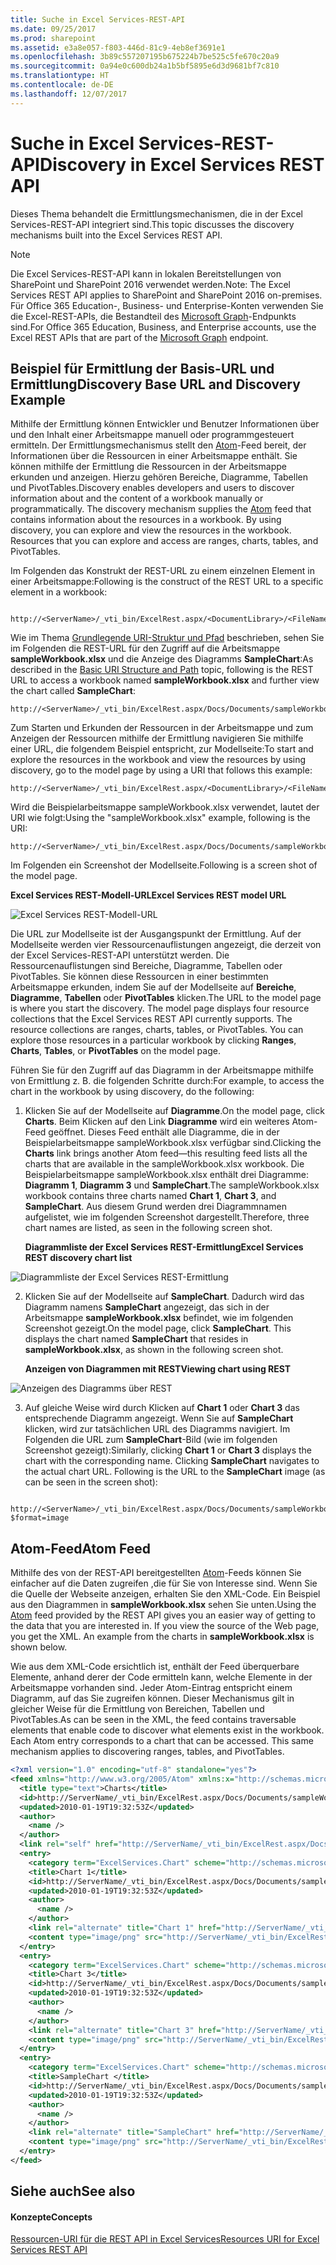 ```yaml
---
title: Suche in Excel Services-REST-API
ms.date: 09/25/2017
ms.prod: sharepoint
ms.assetid: e3a8e057-f803-446d-81c9-4eb8ef3691e1
ms.openlocfilehash: 3b89c557207195b675224b7be525c5fe670c20a9
ms.sourcegitcommit: 0a94e0c600db24a1b5bf5895e6d3d9681bf7c810
ms.translationtype: HT
ms.contentlocale: de-DE
ms.lasthandoff: 12/07/2017
---
```

# <a name="discovery-in-excel-services-rest-api"></a><span data-ttu-id="dddc8-102">Suche in Excel Services-REST-API</span><span class="sxs-lookup"><span data-stu-id="dddc8-102">Discovery in Excel Services REST API</span></span>

<span data-ttu-id="dddc8-103">Dieses Thema behandelt die Ermittlungsmechanismen, die in der Excel Services-REST-API integriert sind.</span><span class="sxs-lookup"><span data-stu-id="dddc8-103">This topic discusses the discovery mechanisms built into the Excel Services REST API.</span></span>
  
> [!NOTE]
> <span data-ttu-id="dddc8-104">Die Excel Services-REST-API kann in lokalen Bereitstellungen von SharePoint und SharePoint 2016 verwendet werden.</span><span class="sxs-lookup"><span data-stu-id="dddc8-104">Note: The Excel Services REST API applies to SharePoint and SharePoint 2016 on-premises.</span></span> <span data-ttu-id="dddc8-105">Für Office 365 Education-, Business- und Enterprise-Konten verwenden Sie die Excel-REST-APIs, die Bestandteil des [Microsoft Graph](http://graph.microsoft.io/en-us/docs/api-reference/v1.0/resources/excel
)-Endpunkts sind.</span><span class="sxs-lookup"><span data-stu-id="dddc8-105">For Office 365 Education, Business, and Enterprise accounts, use the Excel REST APIs that are part of the  [Microsoft Graph](http://graph.microsoft.io/en-us/docs/api-reference/v1.0/resources/excel
) endpoint.</span></span>
  
    
    


## <a name="discovery-base-url-and-discovery-example"></a><span data-ttu-id="dddc8-106">Beispiel für Ermittlung der Basis-URL und Ermittlung</span><span class="sxs-lookup"><span data-stu-id="dddc8-106">Discovery Base URL and Discovery Example</span></span>

<span data-ttu-id="dddc8-p102">Mithilfe der Ermittlung können Entwickler und Benutzer Informationen über und den Inhalt einer Arbeitsmappe manuell oder programmgesteuert ermitteln. Der Ermittlungsmechanismus stellt den  [Atom]((http://tools.ietf.org/html/rfc4287))-Feed bereit, der Informationen über die Ressourcen in einer Arbeitsmappe enthält. Sie können mithilfe der Ermittlung die Ressourcen in der Arbeitsmappe erkunden und anzeigen. Hierzu gehören Bereiche, Diagramme, Tabellen und PivotTables.</span><span class="sxs-lookup"><span data-stu-id="dddc8-p102">Discovery enables developers and users to discover information about and the content of a workbook manually or programmatically. The discovery mechanism supplies the  [Atom]((http://tools.ietf.org/html/rfc4287)) feed that contains information about the resources in a workbook. By using discovery, you can explore and view the resources in the workbook. Resources that you can explore and access are ranges, charts, tables, and PivotTables.</span></span>
  
    
    
<span data-ttu-id="dddc8-111">Im Folgenden das Konstrukt der REST-URL zu einem einzelnen Element in einer Arbeitsmappe:</span><span class="sxs-lookup"><span data-stu-id="dddc8-111">Following is the construct of the REST URL to a specific element in a workbook:</span></span>
  
    
    



```

http://<ServerName>/_vti_bin/ExcelRest.aspx/<DocumentLibrary>/<FileName>/<ResourceLocation>
```

<span data-ttu-id="dddc8-112">Wie im Thema  [Grundlegende URI-Struktur und Pfad](basic-uri-structure-and-path.md) beschrieben, sehen Sie im Folgenden die REST-URL für den Zugriff auf die Arbeitsmappe **sampleWorkbook.xlsx** und die Anzeige des Diagramms **SampleChart**:</span><span class="sxs-lookup"><span data-stu-id="dddc8-112">As described in the  [Basic URI Structure and Path](basic-uri-structure-and-path.md) topic, following is the REST URL to access a workbook named **sampleWorkbook.xlsx** and further view the chart called **SampleChart**:</span></span> 
  
    
    



```
http://<ServerName>/_vti_bin/ExcelRest.aspx/Docs/Documents/sampleWorkbook.xlsx/model/Charts('SampleChart')
```

<span data-ttu-id="dddc8-113">Zum Starten und Erkunden der Ressourcen in der Arbeitsmappe und zum Anzeigen der Ressourcen mithilfe der Ermittlung navigieren Sie mithilfe einer URL, die folgendem Beispiel entspricht, zur Modellseite:</span><span class="sxs-lookup"><span data-stu-id="dddc8-113">To start and explore the resources in the workbook and view the resources by using discovery, go to the model page by using a URI that follows this example:</span></span>
  
    
    



```
http://<ServerName>/_vti_bin/ExcelRest.aspx/<DocumentLibrary>/<FileName>/model
```

<span data-ttu-id="dddc8-114">Wird die Beispielarbeitsmappe sampleWorkbook.xlsx verwendet, lautet der URI wie folgt:</span><span class="sxs-lookup"><span data-stu-id="dddc8-114">Using the "sampleWorkbook.xlsx" example, following is the URI:</span></span>
  
    
    



```
http://<ServerName>/_vti_bin/ExcelRest.aspx/Docs/Documents/sampleWorkbook.xlsx/model
```

<span data-ttu-id="dddc8-115">Im Folgenden ein Screenshot der Modellseite.</span><span class="sxs-lookup"><span data-stu-id="dddc8-115">Following is a screen shot of the model page.</span></span>
  
    
    

<span data-ttu-id="dddc8-116">**Excel Services REST-Modell-URL**</span><span class="sxs-lookup"><span data-stu-id="dddc8-116">**Excel Services REST model URL**</span></span>

  
    
    

  
    
    
![Excel Services REST-Modell-URL](../images/SharePointServer14Con_XLSvcs_RESTModel.gif)
  
    
    
<span data-ttu-id="dddc8-p103">Die URL zur Modellseite ist der Ausgangspunkt der Ermittlung. Auf der Modellseite werden vier Ressourcenauflistungen angezeigt, die derzeit von der Excel Services-REST-API unterstützt werden. Die Ressourcenauflistungen sind Bereiche, Diagramme, Tabellen oder PivotTables. Sie können diese Ressourcen in einer bestimmten Arbeitsmappe erkunden, indem Sie auf der Modellseite auf **Bereiche**, **Diagramme**, **Tabellen** oder **PivotTables** klicken.</span><span class="sxs-lookup"><span data-stu-id="dddc8-p103">The URL to the model page is where you start the discovery. The model page displays four resource collections that the Excel Services REST API currently supports. The resource collections are ranges, charts, tables, or PivotTables. You can explore those resources in a particular workbook by clicking **Ranges**, **Charts**, **Tables**, or **PivotTables** on the model page.</span></span>
  
    
    
<span data-ttu-id="dddc8-122">Führen Sie für den Zugriff auf das Diagramm in der Arbeitsmappe mithilfe von Ermittlung z. B. die folgenden Schritte durch:</span><span class="sxs-lookup"><span data-stu-id="dddc8-122">For example, to access the chart in the workbook by using discovery, do the following:</span></span> 
  
    
    

  
    
    

1. <span data-ttu-id="dddc8-123">Klicken Sie auf der Modellseite auf **Diagramme**.</span><span class="sxs-lookup"><span data-stu-id="dddc8-123">On the model page, click **Charts**.</span></span> <span data-ttu-id="dddc8-124">Beim Klicken auf den Link **Diagramme** wird ein weiteres Atom-Feed geöffnet. Dieses Feed enthält alle Diagramme, die in der Beispielarbeitsmappe sampleWorkbook.xlsx verfügbar sind.</span><span class="sxs-lookup"><span data-stu-id="dddc8-124">Clicking the **Charts** link brings another Atom feed—this resulting feed lists all the charts that are available in the sampleWorkbook.xlsx workbook.</span></span> <span data-ttu-id="dddc8-125">Die Beispielarbeitsmappe sampleWorkbook.xlsx enthält drei Diagramme: **Diagramm 1**, **Diagramm 3** und **SampleChart**.</span><span class="sxs-lookup"><span data-stu-id="dddc8-125">The sampleWorkbook.xlsx workbook contains three charts named **Chart 1**, **Chart 3**, and **SampleChart**.</span></span> <span data-ttu-id="dddc8-126">Aus diesem Grund werden drei Diagrammnamen aufgelistet, wie im folgenden Screenshot dargestellt.</span><span class="sxs-lookup"><span data-stu-id="dddc8-126">Therefore, three chart names are listed, as seen in the following screen shot.</span></span>
    
   <span data-ttu-id="dddc8-127">**Diagrammliste der Excel Services REST-Ermittlung**</span><span class="sxs-lookup"><span data-stu-id="dddc8-127">**Excel Services REST discovery chart list**</span></span>

  

  ![Diagrammliste der Excel Services REST-Ermittlung](../images/19126dce-b896-4623-8686-92f2fa807283.gif)
  

  

  
2. <span data-ttu-id="dddc8-p105">Klicken Sie auf der Modellseite auf **SampleChart**. Dadurch wird das Diagramm namens **SampleChart** angezeigt, das sich in der Arbeitsmappe **sampleWorkbook.xlsx** befindet, wie im folgenden Screenshot gezeigt.</span><span class="sxs-lookup"><span data-stu-id="dddc8-p105">On the model page, click **SampleChart**. This displays the chart named **SampleChart** that resides in **sampleWorkbook.xlsx**, as shown in the following screen shot.</span></span> 
    
   <span data-ttu-id="dddc8-131">**Anzeigen von Diagrammen mit REST**</span><span class="sxs-lookup"><span data-stu-id="dddc8-131">**Viewing chart using REST**</span></span>

  

  ![Anzeigen des Diagramms über REST](../images/11734dcf-1b57-40cc-b1e8-8b10b7e5d5cb.gif)
  

  

  
3. <span data-ttu-id="dddc8-p106">Auf gleiche Weise wird durch Klicken auf **Chart 1** oder **Chart 3** das entsprechende Diagramm angezeigt. Wenn Sie auf **SampleChart** klicken, wird zur tatsächlichen URL des Diagramms navigiert. Im Folgenden die URL zum **SampleChart**-Bild (wie im folgenden Screenshot gezeigt):</span><span class="sxs-lookup"><span data-stu-id="dddc8-p106">Similarly, clicking **Chart 1** or **Chart 3** displays the chart with the corresponding name. Clicking **SampleChart** navigates to the actual chart URL. Following is the URL to the **SampleChart** image (as can be seen in the screen shot):</span></span>
    
```
  http://<ServerName>/_vti_bin/ExcelRest.aspx/Docs/Documents/sampleWorkbook.xlsx/model/Charts('SampleChart%20')?$format=image
```


## <a name="atom-feed"></a><span data-ttu-id="dddc8-136">Atom-Feed</span><span class="sxs-lookup"><span data-stu-id="dddc8-136">Atom Feed</span></span>

<span data-ttu-id="dddc8-p107">Mithilfe des von der REST-API bereitgestellten  [Atom]((http://tools.ietf.org/html/rfc4287))-Feeds können Sie einfacher auf die Daten zugreifen ,die für Sie von Interesse sind. Wenn Sie die Quelle der Webseite anzeigen, erhalten Sie den XML-Code. Ein Beispiel aus den Diagrammen in **sampleWorkbook.xlsx** sehen Sie unten.</span><span class="sxs-lookup"><span data-stu-id="dddc8-p107">Using the  [Atom]((http://tools.ietf.org/html/rfc4287)) feed provided by the REST API gives you an easier way of getting to the data that you are interested in. If you view the source of the Web page, you get the XML. An example from the charts in **sampleWorkbook.xlsx** is shown below.</span></span>
  
    
    
<span data-ttu-id="dddc8-p108">Wie aus dem XML-Code ersichtlich ist, enthält der Feed überquerbare Elemente, anhand derer der Code ermitteln kann, welche Elemente in der Arbeitsmappe vorhanden sind. Jeder Atom-Eintrag entspricht einem Diagramm, auf das Sie zugreifen können. Dieser Mechanismus gilt in gleicher Weise für die Ermittlung von Bereichen, Tabellen und PivotTables.</span><span class="sxs-lookup"><span data-stu-id="dddc8-p108">As can be seen in the XML, the feed contains traversable elements that enable code to discover what elements exist in the workbook. Each Atom entry corresponds to a chart that can be accessed. This same mechanism applies to discovering ranges, tables, and PivotTables.</span></span>
  
    
    



```XML
<?xml version="1.0" encoding="utf-8" standalone="yes"?>
<feed xmlns="http://www.w3.org/2005/Atom" xmlns:x="http://schemas.microsoft.com/office/2008/07/excelservices/rest" xmlns:d="http://schemas.microsoft.com/ado/2007/08/dataservice" xmlns:m="http://schemas.microsoft.com/ado/2007/08/dataservices/metadata">
  <title type="text">Charts</title>
  <id>http://ServerName/_vti_bin/ExcelRest.aspx/Docs/Documents/sampleWorkbook.xlsx/model/Charts</id>
  <updated>2010-01-19T19:32:53Z</updated>
  <author>
    <name />
  </author>
  <link rel="self" href="http://ServerName/_vti_bin/ExcelRest.aspx/Docs/Documents/sampleWorkbook.xlsx/model/Charts?$format=atom" title="Charts" />
  <entry>
    <category term="ExcelServices.Chart" scheme="http://schemas.microsoft.com/ado/2007/08/dataservices/scheme" />
    <title>Chart 1</title>
    <id>http://ServerName/_vti_bin/ExcelRest.aspx/Docs/Documents/sampleWorkbook.xlsx/model/Charts('Chart%201')</id>
    <updated>2010-01-19T19:32:53Z</updated>
    <author>
      <name />
    </author>
    <link rel="alternate" title="Chart 1" href="http://ServerName/_vti_bin/ExcelRest.aspx/Docs/Documents/sampleWorkbook.xlsx/model/Charts('Chart%201')?$format=image" />
    <content type="image/png" src="http://ServerName/_vti_bin/ExcelRest.aspx/Docs/Documents/sampleWorkbook.xlsx/model/Charts('Chart%201')?$format=image" />
  </entry>
  <entry>
    <category term="ExcelServices.Chart" scheme="http://schemas.microsoft.com/ado/2007/08/dataservices/scheme" />
    <title>Chart 3</title>
    <id>http://ServerName/_vti_bin/ExcelRest.aspx/Docs/Documents/sampleWorkbook.xlsx/model/Charts('Chart%203')</id>
    <updated>2010-01-19T19:32:53Z</updated>
    <author>
      <name />
    </author>
    <link rel="alternate" title="Chart 3" href="http://ServerName/_vti_bin/ExcelRest.aspx/Docs/Documents/sampleWorkbook.xlsx/model/Charts('Chart%203')?$format=image" />
    <content type="image/png" src="http://ServerName/_vti_bin/ExcelRest.aspx/Docs/Documents/sampleWorkbook.xlsx/model/Charts('Chart%203')?$format=image" />
  </entry>
  <entry>
    <category term="ExcelServices.Chart" scheme="http://schemas.microsoft.com/ado/2007/08/dataservices/scheme" />
    <title>SampleChart </title>
    <id>http://ServerName/_vti_bin/ExcelRest.aspx/Docs/Documents/sampleWorkbook.xlsx/model/Charts('SampleChart%20')</id>
    <updated>2010-01-19T19:32:53Z</updated>
    <author>
      <name />
    </author>
    <link rel="alternate" title="SampleChart" href="http://ServerName/_vti_bin/ExcelRest.aspx/Docs/Documents/sampleWorkbook.xlsx/model/Charts('SampleChart%20')?$format=image" />
    <content type="image/png" src="http://ServerName/_vti_bin/ExcelRest.aspx/Docs/Documents/sampleWorkbook.xlsx/model/Charts('SampleChart%20')?$format=image" />
  </entry>
</feed>
```


## <a name="see-also"></a><span data-ttu-id="dddc8-143">Siehe auch</span><span class="sxs-lookup"><span data-stu-id="dddc8-143">See also</span></span>


#### <a name="concepts"></a><span data-ttu-id="dddc8-144">Konzepte</span><span class="sxs-lookup"><span data-stu-id="dddc8-144">Concepts</span></span>


  
    
    
 [<span data-ttu-id="dddc8-145">Ressourcen-URI für die REST API in Excel Services</span><span class="sxs-lookup"><span data-stu-id="dddc8-145">Resources URI for Excel Services REST API</span></span>](resources-uri-for-excel-services-rest-api.md)
